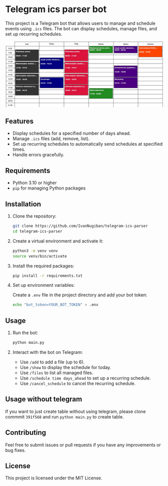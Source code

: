# Telegram ics parser bot

This project is a Telegram bot that allows users to manage and schedule events using `.ics` files. The bot can display schedules, manage files, and set up recurring schedules.

![Example](resources/schedule_example.jpeg)

## Features

- Display schedules for a specified number of days ahead.
- Manage `.ics` files (add, remove, list).
- Set up recurring schedules to automatically send schedules at specified times.
- Handle errors gracefully.

## Requirements

- Python 3.10 or higher
- `pip` for managing Python packages

## Installation

1. Clone the repository:

    ```sh
    git clone https://github.com/IvanNugiban/telegram-ics-parser
    cd telegram-ics-parser
    ```

2. Create a virtual environment and activate it:

    ```sh
    python3 -m venv venv
    source venv/bin/activate
    ```

3. Install the required packages:

    ```sh
    pip install -r requirements.txt
    ```

4. Set up environment variables:

    Create a `.env` file in the project directory and add your bot token:

    ```sh
    echo "bot_token=YOUR_BOT_TOKEN" > .env
    ```

## Usage

1. Run the bot:

    ```sh
    python main.py
    ```

2. Interact with the bot on Telegram:
    - Use `/add` to add a file (up to 6). 
    - Use `/show` to display the schedule for today.
    - Use `/files` to list all managed files.
    - Use `/schedule time days_ahead` to set up a recurring schedule.
    - Use `/cancel_schedule` to cancel the recurring schedule.

## Usage without telegram

If you want to just create table without using telegram, please clone 
commmit `391f568` and run `python main.py` to create table.

## Contributing

Feel free to submit issues or pull requests if you have any improvements or bug fixes.

## License

This project is licensed under the MIT License.
